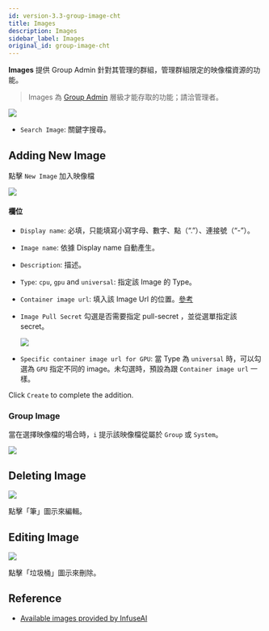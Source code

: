 ```yaml
---
id: version-3.3-group-image-cht
title: Images
description: Images
sidebar_label: Images
original_id: group-image-cht
---
```


**Images** 提供 Group Admin 針對其管理的群組，管理群組限定的映像檔資源的功能。

>Images 為 [Group Admin](guide_manual/admin-group-cht#members) 層級才能存取的功能；請洽管理者。


![](assets/group-image-list.png)

+ `Search Image`: 關鍵字搜尋。

## Adding New Image

點擊 `New Image` 加入映像檔

![](assets/group-image-new.png)

#### 欄位

+ `Display name`: 必填，只能填寫小寫字母、數字、點（“.”）、連接號（“-”）。

+ `Image name`: 依據 Display name 自動產生。

+ `Description`: 描述。

+ `Type`: `cpu`, `gpu` and `universal`: 指定該 Image 的 Type。

+ `Container image url`: 填入該 Image Url 的位置。[參考](#reference)

+ `Image Pull Secret` 勾選是否需要指定 pull-secret ，並從選單指定該 secret。

   ![](assets/images_pull_secret_v26.png)

+ `Specific container image url for GPU`: 當 Type 為 `universal` 時，可以勾選為 `GPU` 指定不同的 image。未勾選時，預設為跟 `Container image url` 一樣。

Click `Create` to complete the addition.

### Group Image

當在選擇映像檔的場合時，`i` 提示該映像檔從屬於 `Group` 或 `System`。

![](assets/group-image-hint.png)

## Deleting Image

![](assets/actions.png)

點擊「筆」圖示來編輯。

## Editing Image

![](assets/actions.png)

點擊「垃圾桶」圖示來刪除。


## Reference

+ [Available images provided by InfuseAI](guide_manual/images-list)